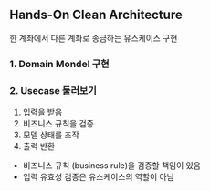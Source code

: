 ## Hands-On Clean Architecture

한 계좌에서 다른 계좌로 송금하는 유스케이스 구현

### 1. Domain Mondel 구현


### 2. Usecase 둘러보기

1. 입력을 받음
2. 비즈니스 규칙을 검증
3. 모델 상태를 조작
4. 출력 반환

- 비즈니스 규칙 (business rule)을 검증할 책임이 있음
- 입력 유효성 검증은 유스케이스의 역할이 아님